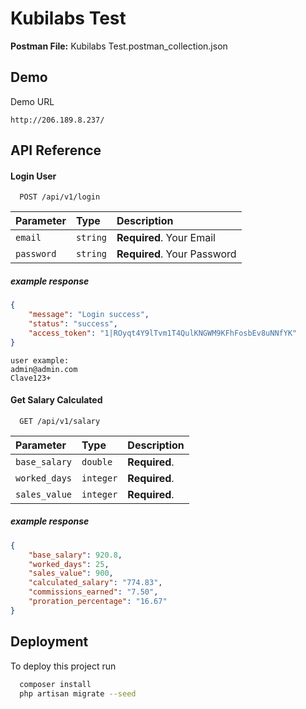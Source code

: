 
# Kubilabs Test

**Postman File:** Kubilabs Test.postman_collection.json


## Demo

Demo URL

```url
http://206.189.8.237/
```


## API Reference

#### Login User

```http
  POST /api/v1/login
```

| Parameter | Type     | Description                |
| :-------- | :------- | :------------------------- |
| `email`   | `string` | **Required**. Your Email   |
| `password`   | `string` | **Required**. Your Password|

##### example response

```json
{
    "message": "Login success",
    "status": "success",
    "access_token": "1|ROyqt4Y9lTvm1T4QulKNGWM9KFhFosbEv8uNNfYK"
}
```

```text
user example:
admin@admin.com
Clave123+
```

#### Get Salary Calculated

```http
  GET /api/v1/salary
```

| Parameter | Type     | Description                       |
| :-------- | :------- | :-------------------------------- |
| `base_salary`      | `double` | **Required**. |
| `worked_days`      | `integer` | **Required**. |
| `sales_value`      | `integer` | **Required**. |

##### example response

```json
{
    "base_salary": 920.8,
    "worked_days": 25,
    "sales_value": 900,
    "calculated_salary": "774.83",
    "commissions_earned": "7.50",
    "proration_percentage": "16.67"
}
```


## Deployment

To deploy this project run

```bash
  composer install
  php artisan migrate --seed
```

